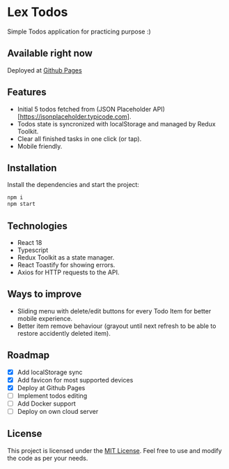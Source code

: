 # Lex Todos

Simple Todos application for practicing purpose :)

## Available right now

Deployed at [Github Pages](https://lexeor.github.io/lex-todos/)

## Features

- Initial 5 todos fetched from (JSON Placeholder API)[https://jsonplaceholder.typicode.com].
- Todos state is syncronized with localStorage and managed by Redux Toolkit.
- Clear all finished tasks in one click (or tap).
- Mobile friendly.

## Installation

Install the dependencies and start the project:

```sh
npm i
npm start
```

## Technologies

- React 18
- Typescript
- Redux Toolkit as a state manager.
- React Toastify for showing errors.
- Axios for HTTP requests to the API.

## Ways to improve

- Sliding menu with delete/edit buttons for every Todo Item for better mobile experience.
- Better item remove behaviour (grayout until next refresh to be able to restore accidently deleted item).

## Roadmap

- [x] Add localStorage sync
- [x] Add favicon for most supported devices
- [x] Deploy at Github Pages
- [ ] Implement todos editing
- [ ] Add Docker support
- [ ] Deploy on own cloud server

## License

This project is licensed under the [MIT License](https://opensource.org/license/mit/). Feel free to use and modify the code as per your needs.
